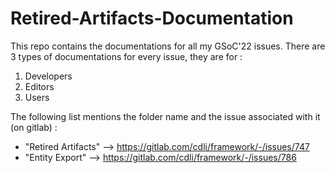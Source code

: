 # Retired-Artifacts-Documentation
This repo contains the documentations for all my GSoC'22 issues. There are 3 types of documentations for every issue, they are for :
1. Developers
2. Editors
3. Users

The following list mentions the folder name and the issue associated with it (on gitlab) :
- "Retired Artifacts" --> https://gitlab.com/cdli/framework/-/issues/747
- "Entity Export" --> https://gitlab.com/cdli/framework/-/issues/786